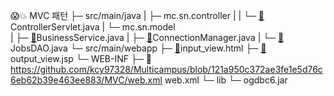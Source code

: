 
😱💥 MVC 패턴
├─ src/main/java
|	├─ mc.sn.controller
|	|	└─ [📝](https://github.com/kcy97328/Multicampus/blob/121a950c372ae3fe1e5d76c6eb62b39e463ee883/MVC/ControllerServlet.java)ControllerServlet.java
|	└─ mc.sn.model	
|		├─ [📝](https://github.com/kcy97328/Multicampus/blob/121a950c372ae3fe1e5d76c6eb62b39e463ee883/MVC/BusinessService.java)BusinessService.java
|		├─ [📝](https://github.com/kcy97328/Multicampus/blob/121a950c372ae3fe1e5d76c6eb62b39e463ee883/MVC/ConnectionManager.java)ConnectionManager.java
|		└─ [📝](https://github.com/kcy97328/Multicampus/blob/121a950c372ae3fe1e5d76c6eb62b39e463ee883/MVC/JobsDAO.java)JobsDAO.java
└─ src/main/webapp
	├─ [📝](https://github.com/kcy97328/Multicampus/blob/121a950c372ae3fe1e5d76c6eb62b39e463ee883/MVC/input_view.html)input_view.html
	├─ [📝](https://github.com/kcy97328/Multicampus/blob/121a950c372ae3fe1e5d76c6eb62b39e463ee883/MVC/output_view.jsp)output_view.jsp
	└─ WEB-INF
		├─ 📝https://github.com/kcy97328/Multicampus/blob/121a950c372ae3fe1e5d76c6eb62b39e463ee883/MVC/web.xml web.xml
		└─ lib
			└─ ogdbc6.jar


